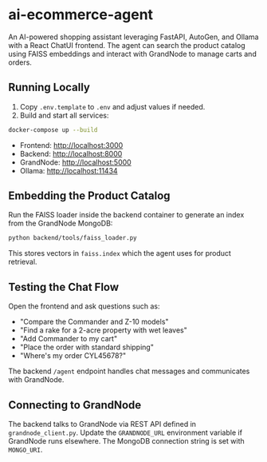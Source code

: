 # ai-ecommerce-agent

An AI-powered shopping assistant leveraging FastAPI, AutoGen, and Ollama with a React ChatUI frontend. The agent can search the product catalog using FAISS embeddings and interact with GrandNode to manage carts and orders.

## Running Locally

1. Copy `.env.template` to `.env` and adjust values if needed.
2. Build and start all services:

```bash
docker-compose up --build
```

- Frontend: <http://localhost:3000>
- Backend: <http://localhost:8000>
- GrandNode: <http://localhost:5000>
- Ollama: <http://localhost:11434>

## Embedding the Product Catalog

Run the FAISS loader inside the backend container to generate an index from the GrandNode MongoDB:

```bash
python backend/tools/faiss_loader.py
```

This stores vectors in `faiss.index` which the agent uses for product retrieval.

## Testing the Chat Flow

Open the frontend and ask questions such as:

- "Compare the Commander and Z-10 models"
- "Find a rake for a 2-acre property with wet leaves"
- "Add Commander to my cart"
- "Place the order with standard shipping"
- "Where's my order CYL45678?"

The backend `/agent` endpoint handles chat messages and communicates with GrandNode.

## Connecting to GrandNode

The backend talks to GrandNode via REST API defined in `grandnode_client.py`. Update the `GRANDNODE_URL` environment variable if GrandNode runs elsewhere. The MongoDB connection string is set with `MONGO_URI`.
